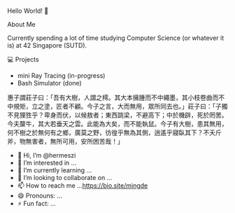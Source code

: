 Hello World! 👋

About Me

Currently spending a lot of time studying Computer Science (or whatever it is) at 42 Singapore (SUTD).

💻 Projects
- mini Ray Tracing (in-progress)
- Bash Simulator (done)

惠子謂莊子曰：「吾有大樹，人謂之樗。其大本擁腫而不中繩墨，其小枝卷曲而不中規矩，立之塗，匠者不顧。今子之言，大而無用，眾所同去也。」莊子曰：「子獨不見狸狌乎？卑身而伏，以候敖者；東西跳梁，不避高下；中於機辟，死於罔罟。今夫斄牛，其大若垂天之雲。此能為大矣，而不能執鼠。今子有大樹，患其無用，何不樹之於無何有之鄉，廣莫之野，彷徨乎無為其側，逍遙乎寢臥其下？不夭斤斧，物無害者，無所可用，安所困苦哉！」


- 👋 Hi, I’m @hermeszi
- 👀 I’m interested in ...
- 🌱 I’m currently learning ...
- 💞️ I’m looking to collaborate on ...
- 📫 How to reach me ...https://bio.site/mingde
- 😄 Pronouns: ...
- ⚡ Fun fact: ...


<!---
hermeszi/hermeszi is a ✨ special ✨ repository because its `README.md` (this file) appears on your GitHub profile.
You can click the Preview link to take a look at your changes.
--->
